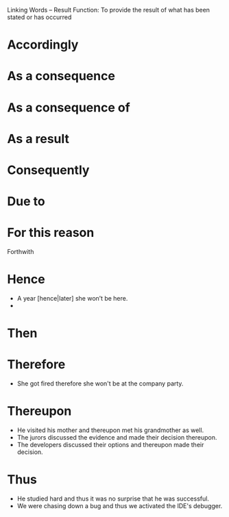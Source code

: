 Linking Words – Result
Function: To provide the result of what has been stated or has occurred

# Accordingly
# As a consequence
# As a consequence of

# As a result

# Consequently

# Due to

# For this reason

Forthwith

# Hence
- A year [hence|later] she won’t be here.
- 

# Then

# Therefore
- She got fired therefore she won't be at the company party.

# Thereupon
- He visited his mother and thereupon met his grandmother as well.
- The jurors discussed the evidence and made their decision thereupon.
- The developers discussed their options and thereupon made their decision.


# Thus
- He studied hard and thus it was no surprise that he was successful.
- We were chasing down a bug and thus we activated the IDE's debugger.